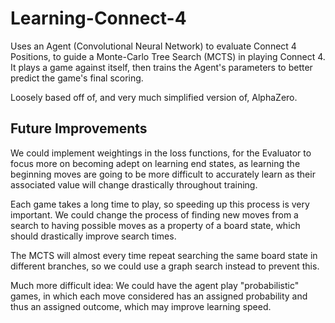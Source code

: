 # Learning-Connect-4

Uses an Agent (Convolutional Neural Network) to evaluate Connect 4 Positions, to guide a Monte-Carlo Tree Search (MCTS) in playing Connect 4.
It plays a game against itself, then trains the Agent's parameters to better predict the game's final scoring.

Loosely based off of, and very much simplified version of, AlphaZero.


## Future Improvements

We could implement weightings in the loss functions, for the Evaluator to focus more on becoming adept on learning end states, as learning the beginning moves
are going to be more difficult to accurately learn as their associated value will change drastically throughout training.

Each game takes a long time to play, so speeding up this process is very important. We could change the process of finding new moves from a search to having possible 
moves as a property of a board state, which should drastically improve search times.

The MCTS will almost every time repeat searching the same board state in different branches, so we could use a graph search instead to prevent this.

Much more difficult idea: We could have the agent play "probabilistic" games, in which each move considered has an assigned probability and thus an assigned outcome,
which may improve learning speed.
